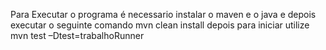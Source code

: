 Para Executar o programa é necessario instalar o maven e o java e depois executar o seguinte comando
mvn clean install
depois para iniciar utilize
mvn test –Dtest=trabalhoRunner
